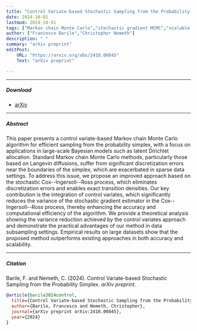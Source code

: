 ```yaml
---
title: "Control Variate-based Stochastic Sampling from the Probability Simplex"
date: 2024-10-01
lastmod: 2024-10-01
tags: ["Markov chain Monte Carlo","stochastic gradient MCMC","scalable subsampling","probability simplex","Cox-Ingersoll-Ross process","control variates"]
author: ["Francesco Barile","Christopher Nemeth"]
description: " "
summary: "arXiv preprint"
editPost:
    URL: "https://arxiv.org/abs/2410.00845"
    Text: "arXiv preprint"

---
```


---


##### Download

+ [arXiv](https://arxiv.org/abs/2410.00845)



---
##### Abstract

This paper presents a control variate-based Markov chain Monte Carlo algorithm for efficient sampling from the probability simplex, with a focus on applications in large-scale Bayesian models such as latent Dirichlet allocation. Standard Markov chain Monte Carlo methods, particularly those based on Langevin diffusions, suffer from significant discretization errors near the boundaries of the simplex, which are exacerbated in sparse data settings. To address this issue, we propose an improved approach based on the stochastic Cox--Ingersoll--Ross process, which eliminates discretization errors and enables exact transition densities. Our key contribution is the integration of control variates, which significantly reduces the variance of the stochastic gradient estimator in the Cox--Ingersoll--Ross process, thereby enhancing the accuracy and computational efficiency of the algorithm. We provide a theoretical analysis showing the variance reduction achieved by the control variates approach and demonstrate the practical advantages of our method in data subsampling settings. Empirical results on large datasets show that the proposed method outperforms existing approaches in both accuracy and scalability.

---
##### Citation

Barile, F. and Nemeth, C. (2024).  Control Variate-based Stochastic Sampling from the Probability Simplex.  *arXiv preprint*.


```BibTeX
@article{barile2024control,
  title={Control Variate-based Stochastic Sampling from the Probability Simplex},
  author={Barile, Francesco and Nemeth, Christopher},
  journal={arXiv preprint arXiv:2410.00845},
  year={2024}
}
```



